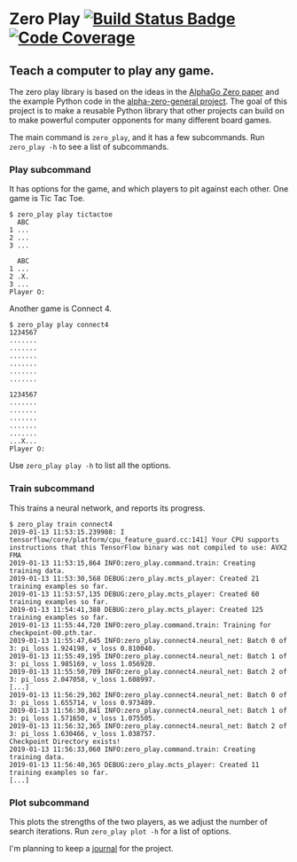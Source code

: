 # Zero Play [![Build Status Badge]][latest build] [![Code Coverage]][codecov] #
## Teach a computer to play any game. ##

[Build Status Badge]: https://travis-ci.org/donkirkby/zero-play.svg?branch=master
[latest build]: https://travis-ci.org/donkirkby/zero-play
[Code Coverage]: https://codecov.io/github/donkirkby/zero-play/coverage.svg?branch=master
[codecov]: https://codecov.io/github/donkirkby/zero-play?branch=master

The zero play library is based on the ideas in the [AlphaGo Zero paper] and the
example Python code in the [alpha-zero-general project]. The goal of this
project is to make a reusable Python library that other projects can build on
to make powerful computer opponents for many different board games.

The main command is `zero_play`, and it has a few subcommands. Run
`zero_play -h` to see a list of subcommands.

### Play subcommand ###
It has options for the game, and which players to pit against each other.
One game is Tic Tac Toe.

    $ zero_play play tictactoe
      ABC
    1 ...
    2 ...
    3 ...
    
      ABC
    1 ...
    2 .X.
    3 ...
    Player O:

Another game is Connect 4.

    $ zero_play play connect4
    1234567
    .......
    .......
    .......
    .......
    .......
    .......
    
    1234567
    .......
    .......
    .......
    .......
    .......
    ...X...
    Player O: 

Use `zero_play play -h` to list all the options.

### Train subcommand ###
This trains a neural network, and reports its progress.

    $ zero_play train connect4
    2019-01-13 11:53:15.239988: I tensorflow/core/platform/cpu_feature_guard.cc:141] Your CPU supports instructions that this TensorFlow binary was not compiled to use: AVX2 FMA
    2019-01-13 11:53:15,864 INFO:zero_play.command.train: Creating training data.
    2019-01-13 11:53:30,568 DEBUG:zero_play.mcts_player: Created 21 training examples so far.
    2019-01-13 11:53:57,135 DEBUG:zero_play.mcts_player: Created 60 training examples so far.
    2019-01-13 11:54:41,388 DEBUG:zero_play.mcts_player: Created 125 training examples so far.
    2019-01-13 11:55:44,720 INFO:zero_play.command.train: Training for checkpoint-00.pth.tar.
    2019-01-13 11:55:47,645 INFO:zero_play.connect4.neural_net: Batch 0 of 3: pi_loss 1.924198, v_loss 0.810040.
    2019-01-13 11:55:49,195 INFO:zero_play.connect4.neural_net: Batch 1 of 3: pi_loss 1.985169, v_loss 1.056920.
    2019-01-13 11:55:50,709 INFO:zero_play.connect4.neural_net: Batch 2 of 3: pi_loss 2.047058, v_loss 1.608997.
    [...]
    2019-01-13 11:56:29,302 INFO:zero_play.connect4.neural_net: Batch 0 of 3: pi_loss 1.655714, v_loss 0.973489.
    2019-01-13 11:56:30,841 INFO:zero_play.connect4.neural_net: Batch 1 of 3: pi_loss 1.571650, v_loss 1.075505.
    2019-01-13 11:56:32,365 INFO:zero_play.connect4.neural_net: Batch 2 of 3: pi_loss 1.630466, v_loss 1.038757.
    Checkpoint Directory exists! 
    2019-01-13 11:56:33,060 INFO:zero_play.command.train: Creating training data.
    2019-01-13 11:56:40,365 DEBUG:zero_play.mcts_player: Created 11 training examples so far.
    [...]

### Plot subcommand ###
This plots the strengths of the two players, as we adjust the number of search
iterations. Run `zero_play plot -h` for a list of options.


I'm planning to keep a [journal] for the project.

[AlphaGo Zero paper]: https://deepmind.com/blog/alphago-zero-learning-scratch/
[alpha-zero-general project]: https://github.com/suragnair/alpha-zero-general
[journal]: docs/journal/